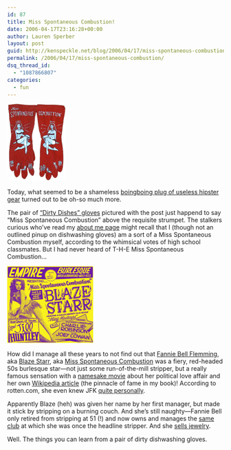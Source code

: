```yaml
---
id: 87
title: Miss Spontaneous Combustion!
date: 2006-04-17T23:16:28+00:00
author: Lauren Sperber
layout: post
guid: http://kenspeckle.net/blog/2006/04/17/miss-spontaneous-combustion/
permalink: /2006/04/17/miss-spontaneous-combustion/
dsq_thread_id:
  - "1087866807"
categories:
  - fun
---
```

<img src="/images/2006/04/dirty-dishes-blaze-starr.jpg" alt="Blaze Starr Dirty Dishes Gloves" class="leftpic" />

Today, what seemed to be a shameless [boingboing plug of useless hipster gear](http://www.boingboing.net/2006/04/17/dirty_dishes_femme_f.html) turned out to be oh-so much more.

The pair of [&#8220;Dirty Dishes&#8221; gloves](http://www.thetartgallery.com/gloves.html) pictured with the post just happend to say &#8220;Miss Spontaneous Combustion&#8221; above the requisite strumpet. The <span class="strike">stalkers</span> curious who&#8217;ve read my [about me page](http://kenspeckle.net/blog/about-lauren-sperber/) might recall that I (though not an outlined pinup on dishwashing gloves) am a sort of a Miss Spontaneous Combustion myself, according to the whimsical votes of high school classmates. But I had never heard of T-H-E Miss Spontaneous Combustion&#8230;

<img src="/images/2006/04/blaze-starr-poster.gif" alt="Blaze Starr Dirty Dishes Gloves" class="rightpic" />

How did I manage all these years to not find out that [Fannie Bell Flemming](http://www.rotten.com/library/bio/entertainers/strippers/blaze-starr/ "rotten.com timeline"), aka [Blaze Starr](http://webpages.marshall.edu/~booten2/progoff.html "interesting snippets from her diaries"), aka [Miss Spontaneous Combustion](http://www.javasbachelorpad.com/blaze.html "description and photos on Java's Bachelor Pad") was a fiery, red-headed 50s burlesque star&mdash;not just some run-of-the-mill stripper, but a really famous sensation with a [namesake movie](http://www.imdb.com/title/tt0096943/ "Blaze") about her political love affair and her own [Wikipedia article](http://en.wikipedia.org/wiki/Blaze_Starr) (the pinnacle of fame in my book)! According to rotten.com, she even knew JFK [quite personally](http://www.rotten.com/library/bio/presidents/jfk/ "JFK's rotten.com timeline").

Apparently Blaze (heh) was given her name by her first manager, but made it stick by stripping on a burning couch. And she&#8217;s still naughty&mdash;Fannie Bell only retired from stripping at 51 (!) and now owns and manages the [same club](http://en.wikipedia.org/wiki/Two_O'Clock_Club "Two O'Clock Club wikipedia article (stub)") at which she was once the headline stripper. And she [sells jewelry](http://www.blazestarrsgems.com/ "Blaze Starr Gems").

Well. The things you can learn from a pair of dirty dishwashing gloves.